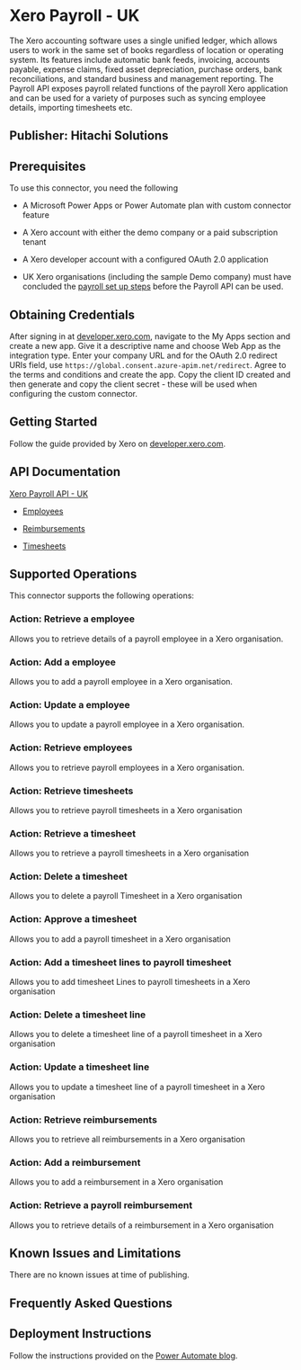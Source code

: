 # Xero Payroll - UK
The Xero accounting software uses a single unified ledger, which allows users to work in the same set of books regardless of location or operating system. Its features include automatic bank feeds, invoicing, accounts payable, expense claims, fixed asset depreciation, purchase orders, bank reconciliations, and standard business and management reporting. The Payroll API exposes payroll related functions of the payroll Xero application and can be used for a variety of purposes such as syncing employee details, importing timesheets etc.

## Publisher: Hitachi Solutions

## Prerequisites
To use this connector, you need the following

- A Microsoft Power Apps or Power Automate plan with custom connector feature
- A Xero account with either the demo company or a paid subscription tenant
- A Xero developer account with a configured OAuth 2.0 application

- UK Xero organisations (including the sample Demo company) must have concluded the [payroll set up steps](https://central.xero.com/s/topic/0TO1N0000017kmIWAQ/payroll-employees#business) before the Payroll API can be used.

## Obtaining Credentials
After signing in at [developer.xero.com](https://developer.xero.com/), navigate to the My Apps section and create a new app. Give it a descriptive name and choose Web App as the integration type. Enter your company URL and for the OAuth 2.0 redirect URIs field, use `https://global.consent.azure-apim.net/redirect`. Agree to the terms and conditions and create the app. Copy the client ID created and then generate and copy the client secret - these will be used when configuring the custom connector.

## Getting Started
Follow the guide provided by Xero on [developer.xero.com](https://developer.xero.com/documentation/getting-started/getting-started-guide).

## API Documentation
[Xero Payroll API - UK](https://developer.xero.com/documentation/payroll-api-uk/overview)

- [Employees](https://developer.xero.com/documentation/payroll-api-uk/employees)

- [Reimbursements](https://developer.xero.com/documentation/payroll-api-uk/reimbursements)

- [Timesheets](https://developer.xero.com/documentation/payroll-api-uk/timesheets)

## Supported Operations
This connector supports the following operations:

### Action: Retrieve a employee
Allows you to retrieve details of a payroll employee in a Xero organisation.
### Action: Add a employee
Allows you to add a payroll employee in a Xero organisation.
### Action: Update a employee
Allows you to update a payroll employee in a Xero organisation.
### Action: Retrieve employees
Allows you to retrieve payroll employees in a Xero organisation.
### Action: Retrieve timesheets
Allows you to retrieve payroll timesheets in a Xero organisation
### Action: Retrieve a timesheet
Allows you to retrieve a payroll timesheets in a Xero organisation
### Action: Delete a timesheet
Allows you to delete a payroll Timesheet in a Xero organisation
### Action: Approve a timesheet
Allows you to add a payroll timesheet in a Xero organisation
### Action: Add a timesheet lines to payroll timesheet
Allows you to add timesheet Lines to payroll timesheets in a Xero organisation
### Action: Delete a timesheet line
Allows you to delete a timesheet line of a payroll timesheet in a Xero organisation
### Action: Update a timesheet line
Allows you to update a timesheet line of a payroll timesheet in a Xero organisation
### Action: Retrieve reimbursements
Allows you to retrieve all reimbursements in a Xero organisation
### Action: Add a reimbursement
Allows you to add a reimbursement in a Xero organisation
### Action: Retrieve a payroll reimbursement
Allows you to retrieve details of a reimbursement in a Xero organisation


## Known Issues and Limitations
There are no known issues at time of publishing.

## Frequently Asked Questions


## Deployment Instructions
Follow the instructions provided on the [Power Automate blog](https://flow.microsoft.com/en-us/blog/import-a-connector-from-github-as-a-custom-connector/).
